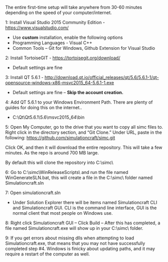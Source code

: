 The entire first-time setup will take anywhere from 30-60 minutes depending on the speed of your computer/internet. 

1: Install Visual Studio 2015 Community Edition - https://www.visualstudio.com/
* Use **custom** installation, enable the following options
* Programming Languages - Visual C++
* Common Tools – Git for Windows, Github Extension for Visual Studio

2: Install TortoiseGIT - https://tortoisegit.org/download/
- Default settings are fine

3: Install QT 5.6.1 - http://download.qt.io/official_releases/qt/5.6/5.6.1-1/qt-opensource-windows-x86-msvc2015_64-5.6.1-1.exe
- Default settings are fine – **Skip the account creation.**

4: Add QT 5.6.1 to your Windows Environment Path. There are plenty of guides for doing this on the internet..
- C:\Qt\Qt5.6.1\5.6\msvc2015_64\bin

5: Open My Computer, go to the drive that you want to copy all simc files to.  Right click in the directory section, and “Git Clone.”   Under URL, paste in the following: https://github.com/simulationcraft/simc.git

Click OK, and then it will download the entire repository. This will take a few minutes. As the repo is around 700 MB large.

By default this will clone the repository into C:\simc\

6: Go to C:\simc\WinReleaseScripts\ and run the file named WinGenerateSLN.bat, this will create a file in the C:\simc\ folder named Simulationcraft.sln

7: Open simulationcraft.sln
- Under Solution Explorer there will be items named Simulationcraft CLI and Simulationcraft GUI. CLI is the command line interface, GUI is the normal client that most people on Windows use. 

8: Right click Simulationcraft GUI – Click Build – After this has completed, a file named Simulationcraft.exe will show up in your C:\simc\ folder.

9: If you get errors about missing dlls when attempting to load Simulationcraft.exe, that means that you may not have successfully completed step #4. Windows is finicky about updating paths, and it may require a restart of the computer as well. 